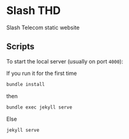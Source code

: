 # Slash THD

Slash Telecom static website

## Scripts

To start the local server (usually on port `4000`):

If you run it for the first time
```bash
bundle install
```
then
```bash
bundle exec jekyll serve
```

Else

```bash
jekyll serve
```
